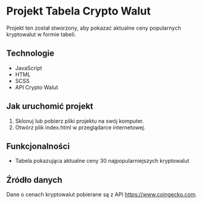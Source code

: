 # Projekt Tabela Crypto Walut

Projekt ten został stworzony, aby pokazać aktualne ceny popularnych kryptowalut w formie tabeli.

## Technologie
- JavaScript
- HTML
- SCSS
- API Crypto Walut

## Jak uruchomić projekt
1. Sklonuj lub pobierz pliki projektu na swój komputer.
2. Otwórz plik index.html w przeglądarce internetowej.

## Funkcjonalności
- Tabela pokazująca aktualne ceny 30 najpopularniejszych kryptowalut

## Źródło danych
Dane o cenach kryptowalut pobierane są z API  https://www.coingecko.com.